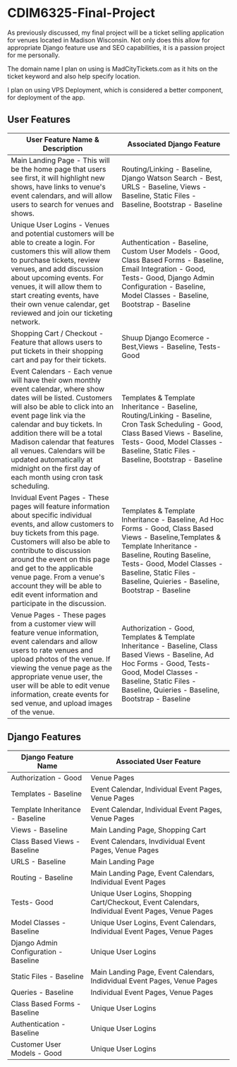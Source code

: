 # CDIM6325-Final-Project

As previously discussed, my final project will be a ticket selling application for venues located in Madison Wisconsin.
Not only does this allow for appropriate Django feature use and SEO capabilities, it is a passion project for me personally. 

The domain name I plan on using is MadCityTickets.com as it hits on the ticket keyword and also help specify location.

I plan on using VPS Deployment, which is considered a better component, for deployment of the app. 


## User Features
|User Feature Name & Description|Associated Django Feature|
|--------------------------|-------------------------|
Main Landing Page - This will be the home page that users see first, it will highlight new shows, have links to venue's event calendars, and will allow users to search for venues and shows.| Routing/Linking - Baseline, Django Watson Search - Best, URLS - Baseline, Views - Baseline, Static Files - Baseline, Bootstrap - Baseline
Unique User Logins - Venues and potential customers will be able to create a login. For customers this will allow them to purchase tickets, review venues, and add discussion about upcoming events.  For venues, it will allow them to start creating events, have their own venue calendar, get reviewed and join our ticketing network.| Authentication - Baseline, Custom User Models - Good, Class Based Forms - Baseline, Email Integration - Good, Tests- Good, Django Admin Configuration - Baseline, Model Classes - Baseline, Bootstrap - Baseline
Shopping Cart / Checkout - Feature that allows users to put tickets in their shopping cart and pay for their tickets.| Shuup Django Ecomerce - Best,Views - Baseline, Tests- Good
Event Calendars - Each venue will have their own monthly event calendar, where show dates will be listed.  Customers will also be able to click into an event page link via the calendar and buy tickets. In addition there will be a total Madison calendar that features all venues. Calendars will be updated automatically at midnight on the first day of each month using cron task scheduling.| Templates & Template Inheritance - Baseline,  Routing/Linking - Baseline, Cron Task Scheduling - Good, Class Based Views - Baseline, Tests- Good, Model Classes - Baseline, Static Files - Baseline, Bootstrap - Baseline
Invidual Event Pages - These pages will feature information about specific individual events, and allow customers to buy tickets from this page. Customers will also be able to contribute to discussion around the event on this page and get to the applicable venue page.  From a venue's account they will be able to edit event information and participate in the discussion.|Templates & Template Inheritance - Baseline, Ad Hoc Forms - Good, Class Based Views - Baseline,Templates & Template Inheritance - Baseline, Routing Baseline, Tests- Good, Model Classes - Baseline, Static Files - Baseline, Quieries - Baseline, Bootstrap - Baseline
Venue Pages - These pages from a customer view will feature venue information, event calendars and allow users to rate venues and upload photos of the venue. If viewing the venue page as the appropriate venue user, the user will be able to edit venue information, create events for sed venue, and upload images of the venue.| Authorization - Good, Templates & Template Inheritance - Baseline, Class Based Views - Baseline, Ad Hoc Forms - Good, Tests- Good, Model Classes - Baseline, Static Files - Baseline, Quieries - Baseline, Bootstrap - Baseline


## Django Features
|Django Feature Name| Associated User Feature|
|-------------------|------------------------|
|Authorization - Good|Venue Pages|
|Templates - Baseline|Event Calendar, Individual Event Pages, Venue Pages|
|Template Inheritance - Baseline|Event Calendar, Individual Event Pages, Venue Pages|
|Views - Baseline| Main Landing Page, Shopping Cart|
|Class Based Views - Baseline| Event Calendars, Invdividual Event Pages, Venue Pages|
|URLS - Baseline| Main Landing Page|
|Routing - Baseline| Main Landing Page, Event Calendars, Individual Event Pages|
|Tests- Good| Unique User Logins, Shopping Cart/Checkout, Event Calendars, Individual Event Pages, Venue Pages|
|Model Classes - Baseline| Unique User Logins, Event Calendars, Individual Event Pages, Venue Pages|
|Django Admin Configuration - Baseline| Unique User Logins|
|Static Files - Baseline| Main Landing Page, Event Calendars, Indidvidual Event Pages, Venue Pages|
|Queries - Baseline| Individual Event Pages, Venue Pages|
|Class Based Forms - Baseline| Unique User Logins|
|Authentication - Baseline| Unique User Logins|
|Customer User Models - Good| Unique User Logins|








